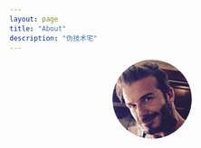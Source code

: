```yaml
---
layout: page
title: "About"
description: "伪技术宅"
---
```


<center>
    <p><img src="/images/chess.png" align="center" style="border-radius: 50%;"></p>
</center>
